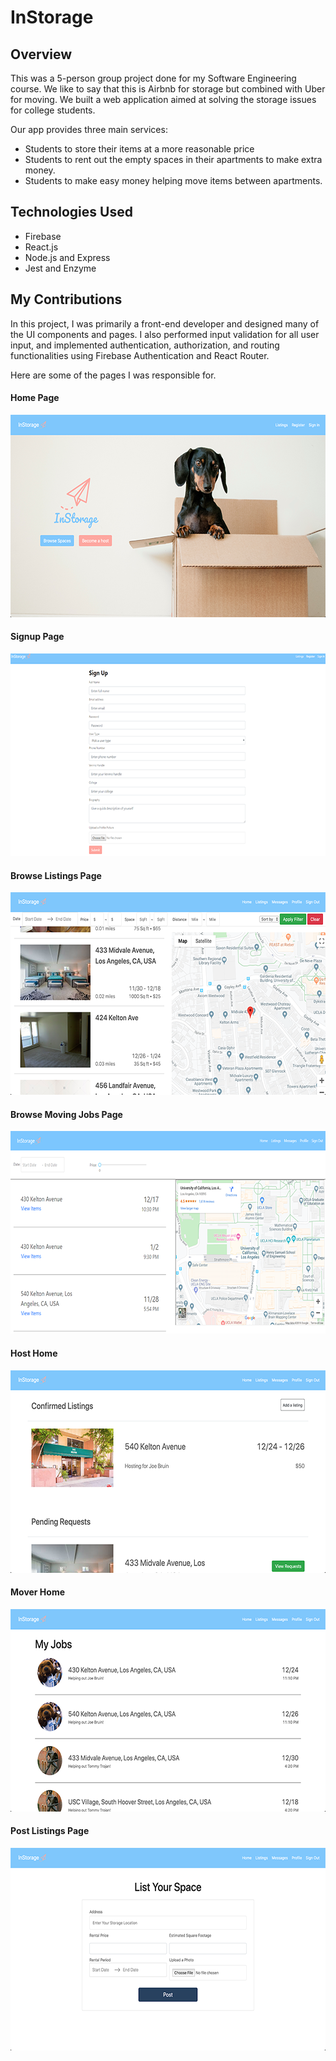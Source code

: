 # InStorage

## Overview
This was a 5-person group project done for my Software Engineering course. We like to say that this is Airbnb for storage but combined with Uber for moving. We built a web application aimed at solving the storage issues for college students.

Our app provides three main services:
* Students to store their items at a more reasonable price
* Students to rent out the empty spaces in their apartments to make extra money.
* Students to make easy money helping move items between apartments.

## Technologies Used
* Firebase
* React.js
* Node.js and Express
* Jest and Enzyme

## My Contributions
In this project, I was primarily a front-end developer and designed many of the UI components and pages. I also performed input validation for all user input, and implemented authentication, authorization, and routing functionalities using Firebase Authentication and React Router.

Here are some of the pages I was responsible for.

#### Home Page
![Home Page](readme_images/home.png)

#### Signup Page
![Signup Page](readme_images/signup.png)

#### Browse Listings Page
![Client Dashboard](readme_images/browse_listings.png)

#### Browse Moving Jobs Page
![Mover Dashboard](readme_images/browse_jobs.png)

#### Host Home
![Host Dashboard](readme_images/host_home.png)

#### Mover Home
![Mover Dashboard](readme_images/mover_dash.png)

#### Post Listings Page
![Post Listings Page](readme_images/post.png)
